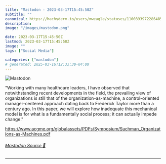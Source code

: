 ```yaml
---
title: "Mastodon - 2023-03-17T15:45:50Z"
subtitle: ""
canonical: https://hachyderm.io/users/mweagle/statuses/110039397228648562
description:
image: "/images/mastodon.png"

date: 2023-03-17T15:45:50Z
lastmod: 2023-03-17T15:45:50Z
image: ""
tags: ["Social Media"]

categories: ["mastodon"]
# generated: 2025-03-16T12:33:30-04:00
---
```

![Mastodon](/images/mastodon.png)

<p>&quot;Working with many healthcare leaders, I have observed that notwithstanding recent developments in the field, the prevailing view of organizations is still that of the organization-as-machine, a control-oriented manager-centered approach dating back to Frederick Taylor more than a century ago. In this paper, we will explore how inadequate this mechanical model is for what is a fundamentally social process; it can actually impede change.&quot;</p><p><a href="https://www.acgme.org/globalassets/PDFs/Symposium/Suchman_Organizations-as-Machines.pdf" target="_blank" rel="nofollow noopener noreferrer" translate="no"><span class="invisible">https://www.</span><span class="ellipsis">acgme.org/globalassets/PDFs/Sy</span><span class="invisible">mposium/Suchman_Organizations-as-Machines.pdf</span></a></p>


###### [Mastodon Source 🐘](https://hachyderm.io/@mweagle/110039397228648562)

___
